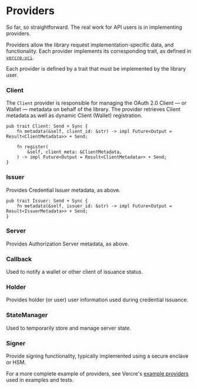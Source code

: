 # Providers

So far, so straightforward. The real work for API users is in implementing providers.

Providers allow the library request implementation-specific data, and functionality.
Each provider implements its corresponding trait, as defined in 
[`vercre-vci`](https://github.com/vercre/vercre/tree/main/vercre-vci).

Each provider is defined by a trait that must be implemented by the library user.

### Client

The `Client` provider is responsible for managing the OAuth 2.0 Client — or Wallet —
metadata on behalf of the library. The provider retrieves Client metadata as well as
dynamic Client (Wallet) registration.

```rust,ignore
pub trait Client: Send + Sync {
    fn metadata(&self, client_id: &str) -> impl Future<Output = Result<ClientMetadata>> + Send;

    fn register(
        &self, client_meta: &ClientMetadata,
    ) -> impl Future<Output = Result<ClientMetadata>> + Send;
}
```

### Issuer

Provides Credential Issuer metadata, as above.

```rust,ignore
pub trait Issuer: Send + Sync {
    fn metadata(&self, issuer_id: &str) -> impl Future<Output = Result<IssuerMetadata>> + Send;
}
```

### Server

Provides Authorization Server metadata, as above.

### Callback

Used to notify a wallet or other client of issuance status.

### Holder

Provides holder (or user) user information used during credential issuance.

### StateManager

Used to temporarily store and manage server state.

### Signer

Provide signing functionality, typically implemented using a secure enclave or HSM.



For a more complete example of providers, see Vercre's 
[example providers](https://github.com/vercre/vercre/blob/main/examples/providers/src/issuance.rs)
used in examples and tests.
